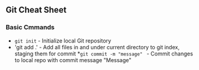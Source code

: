 ## Git Cheat Sheet

### Basic Cmmands
* `git init` - Initialize local Git repository
* 'git add .' - Add all files in and under current directory to git index, staging them for commit
*`git commit -m "message" ` - Commit changes to local repo with commit message "Message"
